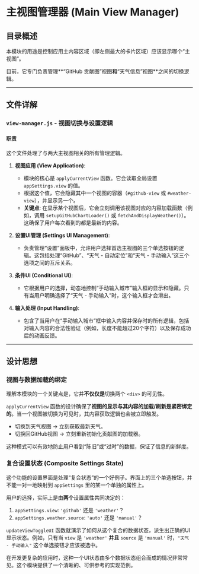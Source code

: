 # 主视图管理器 (Main View Manager)

## 目录概述

本模块的用途是控制应用主内容区域（即左侧最大的卡片区域）应该显示哪个“主视图”。

目前，它专门负责管理**“GitHub 贡献图”视图**和**“天气信息”视图**之间的切换逻辑。

---

## 文件详解

### `view-manager.js` - 视图切换与设置逻辑

#### 职责

这个文件处理了与两大主视图相关的所有管理逻辑。

1.  **视图应用 (View Application)**:
    -   模块的核心是 `applyCurrentView` 函数。它会读取全局设置 `appSettings.view` 的值。
    -   根据这个值，它会隐藏其中一个视图的容器（`#github-view` 或 `#weather-view`），并显示另一个。
    -   **关键点**: 在显示某个视图后，它会立刻调用该视图对应的内容加载函数（例如，调用 `setupGitHubChartLoader()` 或 `fetchAndDisplayWeather()`）。这确保了用户每次看到的都是最新的内容。

2.  **设置UI管理 (Settings UI Management)**:
    -   负责管理“设置”面板中，允许用户选择首选主视图的三个单选按钮的逻辑。这包括处理“GitHub”、“天气 - 自动定位”和“天气 - 手动输入”这三个选项之间的互斥关系。

3.  **条件UI (Conditional UI)**:
    -   它根据用户的选择，动态地控制“手动输入城市”输入框的显示和隐藏。只有当用户明确选择了“天气 - 手动输入”时，这个输入框才会滑出。

4.  **输入处理 (Input Handling)**:
    -   包含了当用户在“手动输入城市”框中输入内容并保存时的所有逻辑，包括对输入内容的合法性验证（例如，长度不能超过20个字符）以及保存成功后的动画反馈。

---

## 设计思想

### 视图与数据加载的绑定

理解本模块的一个关键点是，它并**不仅仅是**切换两个 `<div>` 的可见性。

`applyCurrentView` 函数的设计确保了**视图的显示与其内容的加载/刷新是紧密绑定的**。当一个视图被切换为可见时，其内容获取逻辑也会被立即触发。
-   切换到天气视图 -> 立刻获取最新天气。
-   切换回GitHub视图 -> 立刻重新初始化贡献图的加载器。

这种模式可以有效地防止用户看到“陈旧”或“过时”的数据，保证了信息的新鲜度。

### 复合设置状态 (Composite Settings State)

这个功能的设置界面是处理“复合状态”的一个好例子。界面上的三个单选按钮，并不能一对一地映射到 `appSettings` 里的某一个单独的属性上。

用户的选择，实际上是由**两个**设置属性共同决定的：
1.  `appSettings.view`: `'github'` 还是 `'weather'`？
2.  `appSettings.weather.source`: `'auto'` 还是 `'manual'`？

`updateViewToggleUI` 函数就演示了如何从这个复合的数据状态，派生出正确的UI显示状态。例如，只有当 `view` 是 `'weather'` **并且** `source` 是 `'manual'` 时，`"天气 - 手动输入"` 这个单选按钮才应该被选中。

在开发更复杂的应用时，这种一个UI状态由多个数据状态组合而成的情况非常常见。这个模块提供了一个清晰的、可供参考的实现范例。
